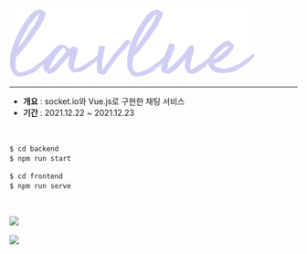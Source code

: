 <img src="assets/lavlue.svg"  />

<hr>

- **개요** : socket.io와 Vue.js로 구현한 채팅 서비스
- **기간** : 2021.12.22 ~ 2021.12.23



<br/>



```bash
$ cd backend
$ npm run start
```

```bash
$ cd frontend
$ npm run serve
```



<br/>



![](https://i.imgur.com/LlMPD8X.png)

![](assets/image.webp)

